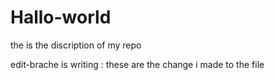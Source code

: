# Hallo-world
the is the discription of my repo

edit-brache is writing :
these are the change i made to the file
